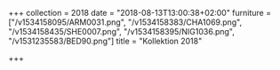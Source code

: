 +++
collection = 2018
date = "2018-08-13T13:00:38+02:00"
furniture = ["/v1534158095/ARM0031.png", "/v1534158383/CHA1069.png", "/v1534158435/SHE0007.png", "/v1534158395/NIG1036.png", "/v1531235583/BED90.png"]
title = "Kollektion 2018"

+++
